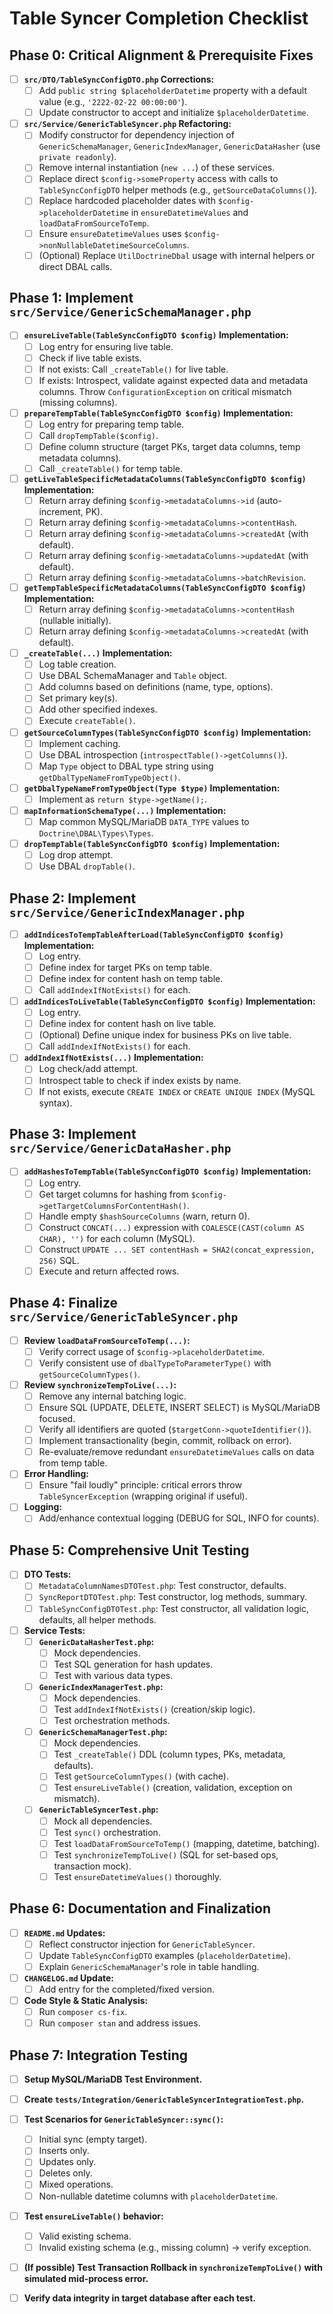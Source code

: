 # Table Syncer Completion Checklist

## Phase 0: Critical Alignment & Prerequisite Fixes

*   [ ] **`src/DTO/TableSyncConfigDTO.php` Corrections:**
    *   [ ] Add `public string $placeholderDatetime` property with a default value (e.g., `'2222-02-22 00:00:00'`).
    *   [ ] Update constructor to accept and initialize `$placeholderDatetime`.
*   [ ] **`src/Service/GenericTableSyncer.php` Refactoring:**
    *   [ ] Modify constructor for dependency injection of `GenericSchemaManager`, `GenericIndexManager`, `GenericDataHasher` (use `private readonly`).
    *   [ ] Remove internal instantiation (`new ...`) of these services.
    *   [ ] Replace direct `$config->someProperty` access with calls to `TableSyncConfigDTO` helper methods (e.g., `getSourceDataColumns()`).
    *   [ ] Replace hardcoded placeholder dates with `$config->placeholderDatetime` in `ensureDatetimeValues` and `loadDataFromSourceToTemp`.
    *   [ ] Ensure `ensureDatetimeValues` uses `$config->nonNullableDatetimeSourceColumns`.
    *   [ ] (Optional) Replace `UtilDoctrineDbal` usage with internal helpers or direct DBAL calls.

## Phase 1: Implement `src/Service/GenericSchemaManager.php`

*   [ ] **`ensureLiveTable(TableSyncConfigDTO $config)` Implementation:**
    *   [ ] Log entry for ensuring live table.
    *   [ ] Check if live table exists.
    *   [ ] If not exists: Call `_createTable()` for live table.
    *   [ ] If exists: Introspect, validate against expected data and metadata columns. Throw `ConfigurationException` on critical mismatch (missing columns).
*   [ ] **`prepareTempTable(TableSyncConfigDTO $config)` Implementation:**
    *   [ ] Log entry for preparing temp table.
    *   [ ] Call `dropTempTable($config)`.
    *   [ ] Define column structure (target PKs, target data columns, temp metadata columns).
    *   [ ] Call `_createTable()` for temp table.
*   [ ] **`getLiveTableSpecificMetadataColumns(TableSyncConfigDTO $config)` Implementation:**
    *   [ ] Return array defining `$config->metadataColumns->id` (auto-increment, PK).
    *   [ ] Return array defining `$config->metadataColumns->contentHash`.
    *   [ ] Return array defining `$config->metadataColumns->createdAt` (with default).
    *   [ ] Return array defining `$config->metadataColumns->updatedAt` (with default).
    *   [ ] Return array defining `$config->metadataColumns->batchRevision`.
*   [ ] **`getTempTableSpecificMetadataColumns(TableSyncConfigDTO $config)` Implementation:**
    *   [ ] Return array defining `$config->metadataColumns->contentHash` (nullable initially).
    *   [ ] Return array defining `$config->metadataColumns->createdAt` (with default).
*   [ ] **`_createTable(...)` Implementation:**
    *   [ ] Log table creation.
    *   [ ] Use DBAL SchemaManager and `Table` object.
    *   [ ] Add columns based on definitions (name, type, options).
    *   [ ] Set primary key(s).
    *   [ ] Add other specified indexes.
    *   [ ] Execute `createTable()`.
*   [ ] **`getSourceColumnTypes(TableSyncConfigDTO $config)` Implementation:**
    *   [ ] Implement caching.
    *   [ ] Use DBAL introspection (`introspectTable()->getColumns()`).
    *   [ ] Map `Type` object to DBAL type string using `getDbalTypeNameFromTypeObject()`.
*   [ ] **`getDbalTypeNameFromTypeObject(Type $type)` Implementation:**
    *   [ ] Implement as `return $type->getName();`.
*   [ ] **`mapInformationSchemaType(...)` Implementation:**
    *   [ ] Map common MySQL/MariaDB `DATA_TYPE` values to `Doctrine\DBAL\Types\Types`.
*   [ ] **`dropTempTable(TableSyncConfigDTO $config)` Implementation:**
    *   [ ] Log drop attempt.
    *   [ ] Use DBAL `dropTable()`.

## Phase 2: Implement `src/Service/GenericIndexManager.php`

*   [ ] **`addIndicesToTempTableAfterLoad(TableSyncConfigDTO $config)` Implementation:**
    *   [ ] Log entry.
    *   [ ] Define index for target PKs on temp table.
    *   [ ] Define index for content hash on temp table.
    *   [ ] Call `addIndexIfNotExists()` for each.
*   [ ] **`addIndicesToLiveTable(TableSyncConfigDTO $config)` Implementation:**
    *   [ ] Log entry.
    *   [ ] Define index for content hash on live table.
    *   [ ] (Optional) Define unique index for business PKs on live table.
    *   [ ] Call `addIndexIfNotExists()` for each.
*   [ ] **`addIndexIfNotExists(...)` Implementation:**
    *   [ ] Log check/add attempt.
    *   [ ] Introspect table to check if index exists by name.
    *   [ ] If not exists, execute `CREATE INDEX` or `CREATE UNIQUE INDEX` (MySQL syntax).

## Phase 3: Implement `src/Service/GenericDataHasher.php`

*   [ ] **`addHashesToTempTable(TableSyncConfigDTO $config)` Implementation:**
    *   [ ] Log entry.
    *   [ ] Get target columns for hashing from `$config->getTargetColumnsForContentHash()`.
    *   [ ] Handle empty `$hashSourceColumns` (warn, return 0).
    *   [ ] Construct `CONCAT(...)` expression with `COALESCE(CAST(column AS CHAR), '')` for each column (MySQL).
    *   [ ] Construct `UPDATE ... SET contentHash = SHA2(concat_expression, 256)` SQL.
    *   [ ] Execute and return affected rows.

## Phase 4: Finalize `src/Service/GenericTableSyncer.php`

*   [ ] **Review `loadDataFromSourceToTemp(...)`:**
    *   [ ] Verify correct usage of `$config->placeholderDatetime`.
    *   [ ] Verify consistent use of `dbalTypeToParameterType()` with `getSourceColumnTypes()`.
*   [ ] **Review `synchronizeTempToLive(...)`:**
    *   [ ] Remove any internal batching logic.
    *   [ ] Ensure SQL (UPDATE, DELETE, INSERT SELECT) is MySQL/MariaDB focused.
    *   [ ] Verify all identifiers are quoted (`$targetConn->quoteIdentifier()`).
    *   [ ] Implement transactionality (begin, commit, rollback on error).
    *   [ ] Re-evaluate/remove redundant `ensureDatetimeValues` calls on data from temp table.
*   [ ] **Error Handling:**
    *   [ ] Ensure "fail loudly" principle: critical errors throw `TableSyncerException` (wrapping original if useful).
*   [ ] **Logging:**
    *   [ ] Add/enhance contextual logging (DEBUG for SQL, INFO for counts).

## Phase 5: Comprehensive Unit Testing

*   [ ] **DTO Tests:**
    *   [ ] `MetadataColumnNamesDTOTest.php`: Test constructor, defaults.
    *   [ ] `SyncReportDTOTest.php`: Test constructor, log methods, summary.
    *   [ ] `TableSyncConfigDTOTest.php`: Test constructor, all validation logic, defaults, all helper methods.
*   [ ] **Service Tests:**
    *   [ ] **`GenericDataHasherTest.php`:**
        *   [ ] Mock dependencies.
        *   [ ] Test SQL generation for hash updates.
        *   [ ] Test with various data types.
    *   [ ] **`GenericIndexManagerTest.php`:**
        *   [ ] Mock dependencies.
        *   [ ] Test `addIndexIfNotExists()` (creation/skip logic).
        *   [ ] Test orchestration methods.
    *   [ ] **`GenericSchemaManagerTest.php`:**
        *   [ ] Mock dependencies.
        *   [ ] Test `_createTable()` DDL (column types, PKs, metadata, defaults).
        *   [ ] Test `getSourceColumnTypes()` (with cache).
        *   [ ] Test `ensureLiveTable()` (creation, validation, exception on mismatch).
    *   [ ] **`GenericTableSyncerTest.php`:**
        *   [ ] Mock all dependencies.
        *   [ ] Test `sync()` orchestration.
        *   [ ] Test `loadDataFromSourceToTemp()` (mapping, datetime, batching).
        *   [ ] Test `synchronizeTempToLive()` (SQL for set-based ops, transaction mock).
        *   [ ] Test `ensureDatetimeValues()` thoroughly.

## Phase 6: Documentation and Finalization

*   [ ] **`README.md` Updates:**
    *   [ ] Reflect constructor injection for `GenericTableSyncer`.
    *   [ ] Update `TableSyncConfigDTO` examples (`placeholderDatetime`).
    *   [ ] Explain `GenericSchemaManager`'s role in table handling.
*   [ ] **`CHANGELOG.md` Update:**
    *   [ ] Add entry for the completed/fixed version.
*   [ ] **Code Style & Static Analysis:**
    *   [ ] Run `composer cs-fix`.
    *   [ ] Run `composer stan` and address issues.

## Phase 7: Integration Testing

*   [ ] **Setup MySQL/MariaDB Test Environment.**
*   [ ] **Create `tests/Integration/GenericTableSyncerIntegrationTest.php`.**
*   [ ] **Test Scenarios for `GenericTableSyncer::sync()`:**
    *   [ ] Initial sync (empty target).
    *   [ ] Inserts only.
    *   [ ] Updates only.
    *   [ ] Deletes only.
    *   [ ] Mixed operations.
    *   [ ] Non-nullable datetime columns with `placeholderDatetime`.
*   [ ] **Test `ensureLiveTable()` behavior:**
    *   [ ] Valid existing schema.
    *   [ ] Invalid existing schema (e.g., missing column) -> verify exception.
*   [ ] **(If possible) Test Transaction Rollback in `synchronizeTempToLive()` with simulated mid-process error.**
*   [ ] **Verify data integrity in target database after each test.**

